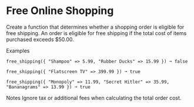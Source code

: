 # Free Online Shopping

Create a function that determines whether a shopping order is eligible for free shipping. An order is eligible for free shipping if the total cost of items purchased exceeds $50.00.

Examples
```
free_shipping({ "Shampoo" => 5.99, "Rubber Ducks" => 15.99 }) ➞ false

free_shipping({ "Flatscreen TV" => 399.99 }) ➞ true

free_shipping({ "Monopoly" => 11.99, "Secret Hitler" => 35.99, "Bananagrams" => 13.99 }) ➞ true
```

Notes
Ignore tax or additional fees when calculating the total order cost.
